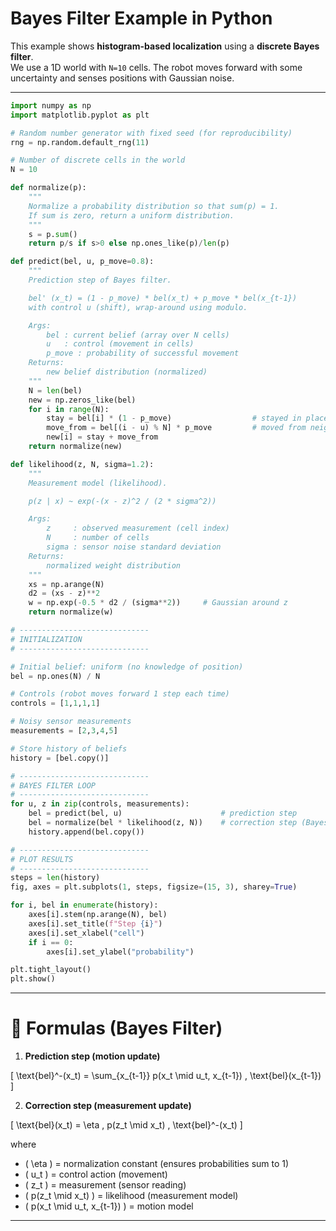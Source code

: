 # Bayes Filter Example in Python

This example shows **histogram-based localization** using a **discrete Bayes filter**.  
We use a 1D world with `N=10` cells. The robot moves forward with some uncertainty and senses positions with Gaussian noise.

---

```python
import numpy as np
import matplotlib.pyplot as plt

# Random number generator with fixed seed (for reproducibility)
rng = np.random.default_rng(11)

# Number of discrete cells in the world
N = 10

def normalize(p):
    """
    Normalize a probability distribution so that sum(p) = 1.
    If sum is zero, return a uniform distribution.
    """
    s = p.sum()
    return p/s if s>0 else np.ones_like(p)/len(p)

def predict(bel, u, p_move=0.8):
    """
    Prediction step of Bayes filter.

    bel' (x_t) = (1 - p_move) * bel(x_t) + p_move * bel(x_{t-1})
    with control u (shift), wrap-around using modulo.

    Args:
        bel : current belief (array over N cells)
        u   : control (movement in cells)
        p_move : probability of successful movement
    Returns:
        new belief distribution (normalized)
    """
    N = len(bel)
    new = np.zeros_like(bel)
    for i in range(N):
        stay = bel[i] * (1 - p_move)                  # stayed in place
        move_from = bel[(i - u) % N] * p_move         # moved from neighbor
        new[i] = stay + move_from
    return normalize(new)

def likelihood(z, N, sigma=1.2):
    """
    Measurement model (likelihood).

    p(z | x) ~ exp(-(x - z)^2 / (2 * sigma^2))

    Args:
        z     : observed measurement (cell index)
        N     : number of cells
        sigma : sensor noise standard deviation
    Returns:
        normalized weight distribution
    """
    xs = np.arange(N)
    d2 = (xs - z)**2
    w = np.exp(-0.5 * d2 / (sigma**2))     # Gaussian around z
    return normalize(w)

# -----------------------------
# INITIALIZATION
# -----------------------------

# Initial belief: uniform (no knowledge of position)
bel = np.ones(N) / N

# Controls (robot moves forward 1 step each time)
controls = [1,1,1,1]

# Noisy sensor measurements
measurements = [2,3,4,5]

# Store history of beliefs
history = [bel.copy()]

# -----------------------------
# BAYES FILTER LOOP
# -----------------------------
for u, z in zip(controls, measurements):
    bel = predict(bel, u)                      # prediction step
    bel = normalize(bel * likelihood(z, N))    # correction step (Bayes update)
    history.append(bel.copy())

# -----------------------------
# PLOT RESULTS
# -----------------------------
steps = len(history)
fig, axes = plt.subplots(1, steps, figsize=(15, 3), sharey=True)

for i, bel in enumerate(history):
    axes[i].stem(np.arange(N), bel)
    axes[i].set_title(f"Step {i}")
    axes[i].set_xlabel("cell")
    if i == 0:
        axes[i].set_ylabel("probability")

plt.tight_layout()
plt.show()
```

---

# 📌 Formulas (Bayes Filter)

1. **Prediction step (motion update)**  

\[
\text{bel}^-(x_t) = \sum_{x_{t-1}} p(x_t \mid u_t, x_{t-1}) \, \text{bel}(x_{t-1})
\]

2. **Correction step (measurement update)**  

\[
\text{bel}(x_t) = \eta \, p(z_t \mid x_t) \, \text{bel}^-(x_t)
\]

where  
- \( \eta \) = normalization constant (ensures probabilities sum to 1)  
- \( u_t \) = control action (movement)  
- \( z_t \) = measurement (sensor reading)  
- \( p(z_t \mid x_t) \) = likelihood (measurement model)  
- \( p(x_t \mid u_t, x_{t-1}) \) = motion model  

---
